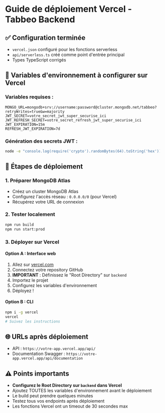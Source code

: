 # Guide de déploiement Vercel - Tabbeo Backend

## ✅ Configuration terminée
- `vercel.json` configuré pour les fonctions serverless
- `api/serverless.ts` créé comme point d'entrée principal
- Types TypeScript corrigés

## 🔧 Variables d'environnement à configurer sur Vercel

### Variables requises :
```
MONGO_URL=mongodb+srv://username:password@cluster.mongodb.net/tabbeo?retryWrites=true&w=majority
JWT_SECRET=votre_secret_jwt_super_securise_ici
JWT_REFRESH_SECRET=votre_secret_refresh_jwt_super_securise_ici
JWT_EXPIRATION=15m
REFRESH_JWT_EXPIRATION=7d
```

### Génération des secrets JWT :
```bash
node -e "console.log(require('crypto').randomBytes(64).toString('hex'))"
```

## 🚀 Étapes de déploiement

### 1. Préparer MongoDB Atlas
- Créez un cluster MongoDB Atlas
- Configurez l'accès réseau : `0.0.0.0/0` (pour Vercel)
- Récupérez votre URL de connexion

### 2. Tester localement
```bash
npm run build
npm run start:prod
```

### 3. Déployer sur Vercel

#### Option A : Interface web
1. Allez sur [vercel.com](https://vercel.com)
2. Connectez votre repository GitHub
3. **IMPORTANT** : Définissez le "Root Directory" sur `backend`
4. Importez le projet
5. Configurez les variables d'environnement
6. Déployez !

#### Option B : CLI
```bash
npm i -g vercel
vercel
# Suivez les instructions
```

## 🌐 URLs après déploiement
- API : `https://votre-app.vercel.app/api/`
- Documentation Swagger : `https://votre-app.vercel.app/api/documentation`

## ⚠️ Points importants
- **Configurez le Root Directory sur `backend` dans Vercel**
- Ajoutez TOUTES les variables d'environnement avant le déploiement
- Le build peut prendre quelques minutes
- Testez tous vos endpoints après déploiement
- Les fonctions Vercel ont un timeout de 30 secondes max
